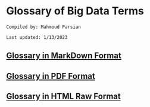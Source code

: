# Glossary of Big Data Terms

	Compiled by: Mahmoud Parsian

	Last updated: 1/13/2023


## [Glossary in MarkDown Format](./glossary_of_big_data_and_mapreduce.md)	

## [Glossary in PDF Format](./glossary_of_big_data_and_mapreduce.pdf)

## [Glossary in HTML Raw Format](./glossary_of_big_data_and_mapreduce.html)













